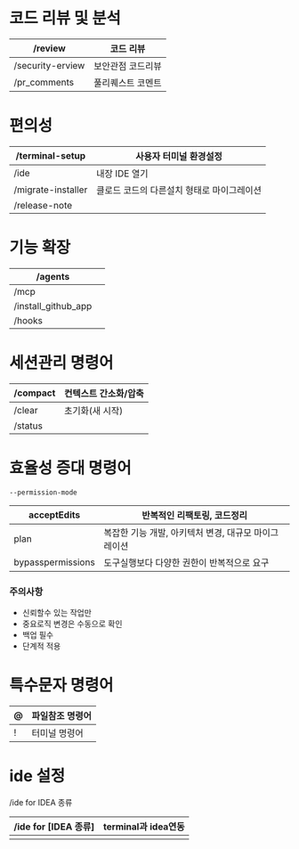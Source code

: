 # 코드 리뷰 및 분석

| /review          | 코드 리뷰     |
| ---------------- | --------- |
| /security-erview | 보안관점 코드리뷰 |
| /pr_comments     | 풀리퀘스트 코멘트 |

# 편의성

| /terminal-setup    | 사용자 터미널 환경설정            |
| ------------------ | ----------------------- |
| /ide               | 내장 IDE 열기               |
| /migrate-installer | 클로드 코드의 다른설치 형태로 마이그레이션 |
| /release-note      |                         |
# 기능 확장

| /agents             |     |
| ------------------- | --- |
| /mcp                |     |
| /install_github_app |     |
| /hooks              |     |
# 세션관리 명령어

| /compact | 컨텍스트 간소화/압축 |
| -------- | ----------- |
| /clear   | 초기화(새 시작)   |
| /status  |             |
# 효율성 증대 명령어
`--permission-mode`

| acceptEdits       | 반복적인 리팩토링, 코드정리                |
| ----------------- | ------------------------------ |
| plan              | 복잡한 기능 개발, 아키텍처 변경, 대규모 마이그레이션 |
| bypasspermissions | 도구실행보다 다양한 권한이 반복적으로 요구        |
### 주의사항
- 신뢰할수 있는 작업만
- 중요로직 변경은 수동으로 확인
- 백업 필수
- 단계적 적용
# 특수문자 명령어

| @   | 파일참조 명령어 |
| --- | -------- |
| !   | 터미널 명령어  |
# ide 설정
/ide for IDEA 종류

| /ide for [IDEA 종류] | terminal과 idea연동 |
| ------------------ | ---------------- |
|                    |                  |
